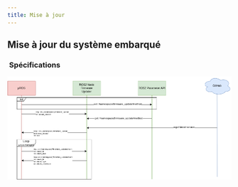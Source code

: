 ```yaml
---
title: Mise à jour
---
```


## Mise à jour du système embarqué

###  Spécifications

![schema](../img/mise_a_jour.drawio.png)
